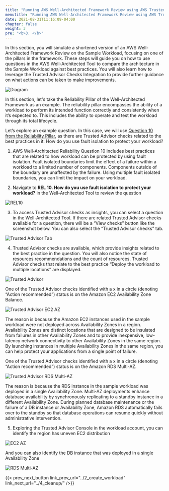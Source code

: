 ```yaml
---
title: "Running AWS Well-Architected Framework Review using AWS Trusted Advisor."
menutitle: "Running AWS Well-Architected Framework Review using AWS Trusted Advisor."
date: 2021-08-31T11:16:09-04:00
chapter: false
weight: 3
pre: "<b>3. </b>"
---
```

In this section, you will simulate a shortened version of an AWS Well-Architected Framework Review on the Sample Workload, focusing on one of the pillars in the framework. These steps will guide you on how to use questions in the AWS Well-Architected Tool to compare the architecture in the Sample Workload against best practices. You will also learn how to leverage the Trusted Advisor Checks Integration to provide further guidance on what actions can be taken to make improvements.

![Diagram](/watool/200_Accelerating_Well_Architected_Framework_Reviews_using_integrated_AWS_Trusted_Advisor_insights/Images/section3_architecture.png)

In this section, let's take the Reliability Pillar of the Well-Architected Framework as an example. 
The reliability pillar encompasses the ability of a workload to perform its intended function correctly and consistently when it’s expected to. This includes the ability to operate and test the workload through its total lifecycle.

Let’s explore an example question. In this case, we will use [Question 10 from the Reliability Pillar](https://wa.aws.amazon.com/wat.question.REL_10.en.html), as there are Trusted Advisor checks related to the best practices in it: How do you use fault isolation to protect your workload?

1. AWS Well-Architected Reliability Question 10 includes best practices that are related to how workload can be protected by using fault isolation. Fault isolated boundaries limit the effect of a failure within a workload to a limited number of components. Components outside of the boundary are unaffected by the failure. Using multiple fault isolated boundaries, you can limit the impact on your workload. 

2. Navigate to <b>REL 10. How do you use fault isolation to protect your workload?</b> in the Well-Architected Tool to review the question

![REL10](/watool/200_Accelerating_Well_Architected_Framework_Reviews_using_integrated_AWS_Trusted_Advisor_insights/Images/section3_q10.png)


3. To access Trusted Advisor checks as insights, you can select a question in the Well-Architected Tool. If there are related Trusted Advisor checks available for a question, there will be a “View checks” button like the screenshot below. You can also select the “Trusted Advisor checks” tab. 

![Trusted Advisor Tab](/watool/200_Accelerating_Well_Architected_Framework_Reviews_using_integrated_AWS_Trusted_Advisor_insights/Images/section3_access_ta.png)

4. Trusted Advisor checks are available, which provide insights related to the best practice in the question. You will also notice the state of resources recommendations and the count of resources. Trusted Advisor checks that relate to the best practice “Deploy the workload to multiple locations” are displayed. 

![Trusted Advisor](/watool/200_Accelerating_Well_Architected_Framework_Reviews_using_integrated_AWS_Trusted_Advisor_insights/Images/section3_ta.png)

One of the Trusted Advisor checks identified with a x in a circle (denoting “Action recommended”) status is on the Amazon EC2 Availability Zone Balance.

![Trusted Advisor EC2 AZ](/watool/200_Accelerating_Well_Architected_Framework_Reviews_using_integrated_AWS_Trusted_Advisor_insights/Images/section3_ec2_az.png)

The reason is because the Amazon EC2 instances used in the sample workload were not deployed across Availability Zones in a region. Availability Zones are distinct locations that are designed to be insulated from failures in other Availability Zones and to provide inexpensive, low-latency network connectivity to other Availability Zones in the same region. By launching instances in multiple Availability Zones in the same region, you can help protect your applications from a single point of failure.

One of the Trusted Advisor checks identified with a x in a circle (denoting “Action recommended”) status is on the Amazon RDS Multi-AZ. 

![Trusted Advisor RDS Multi-AZ](/watool/200_Accelerating_Well_Architected_Framework_Reviews_using_integrated_AWS_Trusted_Advisor_insights/Images/section3_rds.png)

The reason is because the RDS instance in the sample workload was deployed in a single Availability Zone. 
Multi-AZ deployments enhance database availability by synchronously replicating to a standby instance in a different Availability Zone. During planned database maintenance or the failure of a DB instance or Availability Zone, Amazon RDS automatically fails over to the standby so that database operations can resume quickly without administrative intervention.

5. Exploring the Trusted Advisor Console in the workload account, you can identify the region has uneven EC2 distribution

![EC2 AZ](/watool/200_Accelerating_Well_Architected_Framework_Reviews_using_integrated_AWS_Trusted_Advisor_insights/Images/section3_ta_ec2_az.png)

And you can also identify the DB instance that was deployed in a single Availability Zone

![RDS Multi-AZ](/watool/200_Accelerating_Well_Architected_Framework_Reviews_using_integrated_AWS_Trusted_Advisor_insights/Images/section3_ta_rds.png)

{{< prev_next_button link_prev_url="../2_create_workload" link_next_url="../4_cleanup/" />}}

